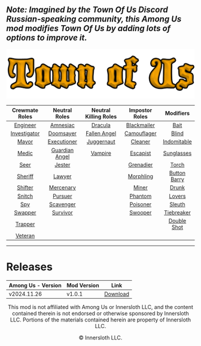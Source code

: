 ## *Note: Imagined by the Town Of Us Discord Russian-speaking community, this Among Us mod modifies Town Of Us by adding lots of options to improve it.*

![LOGO](./Images/TOU-logo.png)

| **Crewmate Roles**            | **Neutral Roles**                 | **Neutral Killing Roles**                | **Impostor Roles**                | **Modifiers**                 |
|:-----------------------------:|:---------------------------------:|:----------------------------------------:|:---------------------------------:|:-----------------------------:|
| [Engineer](#engineer)         | [Amnesiac](#amnesiac)             | [Dracula](#dracula)                      | [Blackmailer](#blackmailer)       | [Bait](#bait)                 |
| [Investigator](#investigator) | [Doomsayer](#doomsayer)           | [Fallen Angel](#fallen-angel)            | [Camouflager](#camouflager)       | [Blind](#blind)               |
| [Mayor](#mayor)               | [Executioner](#executioner)       | [Juggernaut](#juggernaut)                | [Cleaner](#cleaner)               | [Indomitable](#indomitable)   |
| [Medic](#medic)               | [Guardian Angel](#guardian-angel) | [Vampire](#vampire)                      | [Escapist](#escapist)             | [Sunglasses](#sunglasses)     |
| [Seer](#seer)                 | [Jester](#jester)                 |                                          | [Grenadier](#grenadier)           | [Torch](#torch)               |
| [Sheriff](#sheriff)           | [Lawyer](#lawyer)                 |                                          | [Morphling](#morphling)           | [Button Barry](#button-barry) |
| [Shifter](#shifter)           | [Mercenary](#mercenary)           |                                          | [Miner](#miner)                   | [Drunk](#drunk)               |
| [Snitch](#snitch)             | [Pursuer](#pursuer)               |                                          | [Phantom](#phantom)               | [Lovers](#lovers)             |
| [Spy](#spy)                   | [Scavenger](#scavenger)           |                                          | [Poisoner](#poisoner)             | [Sleuth](#sleuth)             |
| [Swapper](#swapper)           | [Survivor](#survivor)             |                                          | [Swooper](#swooper)               | [Tiebreaker](#tiebreaker)     |
| [Trapper](#trapper)           |                                   |                                          |                                   | [Double Shot](#double-shot)   |
| [Veteran](#veteran)           |                                   |                                          |                                   |                               |
-----------------------

# Releases
| Among Us - Version| Mod Version | Link |
|----------|-------------|-----------------|
| v2024.11.26 | v1.0.1 | [Download](#) |

<p align="center">This mod is not affiliated with Among Us or Innersloth LLC, and the content contained therein is not endorsed or otherwise sponsored by Innersloth LLC. Portions of the materials contained herein are property of Innersloth LLC.</p>
<p align="center">© Innersloth LLC.</p>